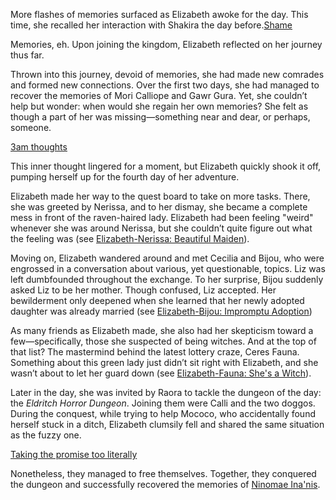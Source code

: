 More flashes of memories surfaced as Elizabeth awoke for the day. This time, she recalled her interaction with Shakira the day before.[Shame](#embed:https://www.youtube.com/live/oVguNTPnDww?feature=shared\&t=141)

Memories, eh. Upon joining the kingdom, Elizabeth reflected on her journey thus far.

Thrown into this journey, devoid of memories, she had made new comrades and formed new connections. Over the first two days, she had managed to recover the memories of Mori Calliope and Gawr Gura. Yet, she couldn’t help but wonder: when would she regain her own memories? She felt as though a part of her was missing—something near and dear, or perhaps, someone.

[3am thoughts](#embed:https://www.youtube.com/live/oVguNTPnDww?feature=shared\&t=612)

This inner thought lingered for a moment, but Elizabeth quickly shook it off, pumping herself up for the fourth day of her adventure.

Elizabeth made her way to the quest board to take on more tasks. There, she was greeted by Nerissa, and to her dismay, she became a complete mess in front of the raven-haired lady. Elizabeth had been feeling "weird" whenever she was around Nerissa, but she couldn’t quite figure out what the feeling was (see [Elizabeth-Nerissa: Beautiful Maiden](#edge:liz-nerissa)).

Moving on, Elizabeth wandered around and met Cecilia and Bijou, who were engrossed in a conversation about various, yet questionable, topics. Liz was left dumbfounded throughout the exchange. To her surprise, Bijou suddenly asked Liz to be her mother. Though confused, Liz accepted. Her bewilderment only deepened when she learned that her newly adopted daughter was already married (see [Elizabeth-Bijou: Impromptu Adoption](#edge:liz-bijou))

As many friends as Elizabeth made, she also had her skepticism toward a few—specifically, those she suspected of being witches. And at the top of that list? The mastermind behind the latest lottery craze, Ceres Fauna. Something about this green lady just didn’t sit right with Elizabeth, and she wasn’t about to let her guard down (see [Elizabeth-Fauna: She's a Witch](#edge:liz-fauna)).

Later in the day, she was invited by Raora to tackle the dungeon of the day: the *Eldritch Horror Dungeon*. Joining them were Calli and the two doggos. During the conquest, while trying to help Mococo, who accidentally found herself stuck in a ditch, Elizabeth clumsily fell and shared the same situation as the fuzzy one.

[Taking the promise too literally](#embed:https://www.youtube.com/live/oVguNTPnDww?feature=shared\&t=9220)

Nonetheless, they managed to free themselves. Together, they conquered the dungeon and successfully recovered the memories of [Ninomae Ina'nis](https://www.youtube.com/live/oVguNTPnDww?feature=shared\&t=7815).
